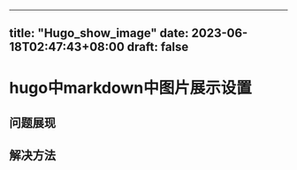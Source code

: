 

---
title: "Hugo_show_image"
date: 2023-06-18T02:47:43+08:00
draft: false
---
# hugo中markdown中图片展示设置

## 问题展现

## 解决方法
